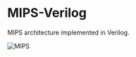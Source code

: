 # MIPS-Verilog
MIPS architecture implemented in Verilog.


![MIPS](https://user-images.githubusercontent.com/93030419/215577717-bc5c4d0b-d224-41eb-86b9-c2acf24af725.jpg)
